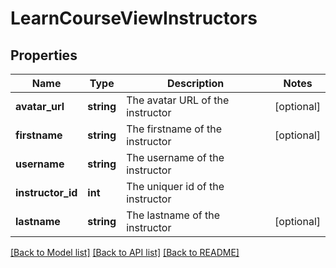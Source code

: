 # LearnCourseViewInstructors

## Properties
Name | Type | Description | Notes
------------ | ------------- | ------------- | -------------
**avatar_url** | **string** | The avatar URL of the instructor | [optional] 
**firstname** | **string** | The firstname of the instructor | [optional] 
**username** | **string** | The username of the instructor | 
**instructor_id** | **int** | The uniquer id of the instructor | 
**lastname** | **string** | The lastname of the instructor | [optional] 

[[Back to Model list]](../README.md#documentation-for-models) [[Back to API list]](../README.md#documentation-for-api-endpoints) [[Back to README]](../README.md)


